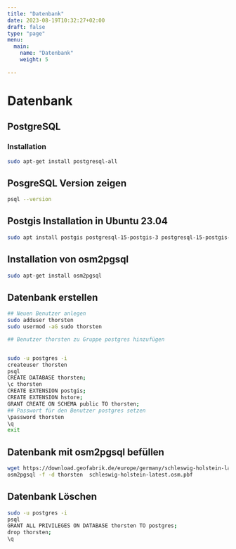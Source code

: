 ```yaml
---
title: "Datenbank"
date: 2023-08-19T10:32:27+02:00
draft: false
type: "page"
menu: 
  main:
    name: "Datenbank"
    weight: 5
    
---
```


# Datenbank
## PostgreSQL
### Installation
```bash
sudo apt-get install postgresql-all
```
## PosgreSQL Version zeigen
```bash
psql --version
```

## Postgis Installation in Ubuntu 23.04
```bash
sudo apt install postgis postgresql-15-postgis-3 postgresql-15-postgis-3-scripts
```
## Installation von osm2pgsql
```bash
sudo apt-get install osm2pgsql
```

## Datenbank erstellen
```bash
## Neuen Benutzer anlegen
sudo adduser thorsten
sudo usermod -aG sudo thorsten

## Benutzer thorsten zu Gruppe postgres hinzufügen


sudo -u postgres -i
createuser thorsten
psql 
CREATE DATABASE thorsten;
\c thorsten
CREATE EXTENSION postgis;
CREATE EXTENSION hstore;
GRANT CREATE ON SCHEMA public TO thorsten;
## Passwort für den Benutzer postgres setzen
\password thorsten
\q
exit

```
## Datenbank mit osm2pgsql befüllen
```bash
wget https://download.geofabrik.de/europe/germany/schleswig-holstein-latest.osm.pbf
osm2pgsql -f -d thorsten  schleswig-holstein-latest.osm.pbf
```


## Datenbank Löschen
```bash
sudo -u postgres -i
psql
GRANT ALL PRIVILEGES ON DATABASE thorsten TO postgres;
drop thorsten;
\q
```
